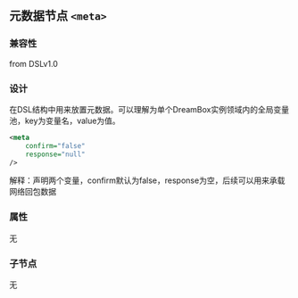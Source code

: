 ## 元数据节点 `<meta>`

### 兼容性
from DSLv1.0

### 设计

在DSL结构中用来放置元数据。可以理解为单个DreamBox实例领域内的全局变量池，key为变量名，value为值。

```xml
<meta
    confirm="false"
    response="null"
/>
```
解释：声明两个变量，confirm默认为false，response为空，后续可以用来承载网络回包数据

### 属性

无

### 子节点

无
